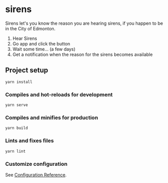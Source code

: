 # sirens

Sirens let's you know the reason you are hearing sirens, if you happen to be in the City of Edmonton. 

1. Hear Sirens
2. Go app and click the button
3. Wait some time... (a few days)
4. Get a notification when the reason for the sirens becomes available


## Project setup
```
yarn install
```

### Compiles and hot-reloads for development
```
yarn serve
```

### Compiles and minifies for production
```
yarn build
```

### Lints and fixes files
```
yarn lint
```

### Customize configuration
See [Configuration Reference](https://cli.vuejs.org/config/).
